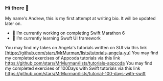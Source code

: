 ### Hi there 👋

My name's Andrew, this is my first attempt at writing bio. It will be updated later on.

- 🔭 I’m currently working on completing Swift Marathon 6 
- 🌱 I’m currently learning Swuft UI framework

You may find my takes on Angela's tutorials written on SUI via this link [https://github.com/stars/MrMurman/lists/tutorials-angela-yu]
You may find my completed exercises of Appcoda tutorials via this link https://github.com/stars/MrMurman/lists/tutorials-appcoda
You may find my completed exercises of 100Days with Swift tutorials via this link https://github.com/stars/MrMurman/lists/tutorial-100-days-with-swift

<!--
**MrMurman/MrMurman** is a ✨ _special_ ✨ repository because its `README.md` (this file) appears on your GitHub profile.

Here are some ideas to get you started:

- 🔭 I’m currently working on ...
- 🌱 I’m currently learning ...
- 👯 I’m looking to collaborate on ...
- 🤔 I’m looking for help with ...
- 💬 Ask me about ...
- 📫 How to reach me: ...
- 😄 Pronouns: ...
- ⚡ Fun fact: ...
-->
